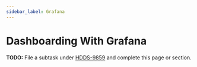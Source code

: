 ```yaml
---
sidebar_label: Grafana
---
```


# Dashboarding With Grafana

**TODO:** File a subtask under [HDDS-9859](https://issues.apache.org/jira/browse/HDDS-9859) and complete this page or section.
